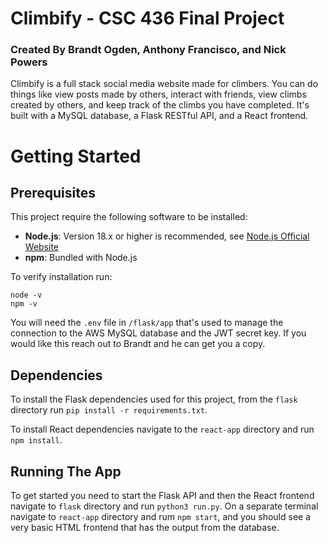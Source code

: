 # Climbify - CSC 436 Final Project 
### Created By  Brandt Ogden, Anthony Francisco, and Nick Powers

Climbify is a full stack social media website made for climbers. You can do things like view posts made by others, interact with friends, view climbs created by others, and keep track of the climbs you have completed. It's built with a MySQL database, a Flask RESTful API, and a React frontend. 

# Getting Started

## Prerequisites
This project require the following software to be installed:
- **Node.js**: Version 18.x or higher is recommended, see [Node.js Official Website](https://nodejs.org/en)
- **npm**: Bundled with Node.js

To verify installation run:
```
node -v
npm -v
```
You will need the `.env` file in `/flask/app` that's used to manage the connection to the AWS MySQL database and the JWT secret key. If you would like this reach out to Brandt and he can get you a copy.

## Dependencies
To install the Flask dependencies used for this project, from the `flask` directory run `pip install -r requirements.txt`.

To install React dependencies navigate to the `react-app` directory and run `npm install`.

## Running The App
To get started you need to start the Flask API and then the React frontend navigate to `flask` directory and run `python3 run.py`. On a separate terminal navigate to `react-app` directory and rum `npm start`, and you should see a very basic HTML frontend that has the output from the database.   

